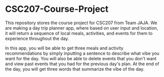 # CSC207-Course-Project

This repository stores the course project for CSC207 from Team JAJA. 
We are making a day trip planner app, where based on user input and location, it will return a sequence of local meals, activities, and events for them to experience throughout the day.

In this app, you will be able to get three meals and activity recommendations by simply inputting a sentence to describe what vibe you want for the day. You will also be able to delete events that you don't want and view past events that you had for the previous day's plan. At the end of the day, you will get three words that summarize the vibe of the day. 
